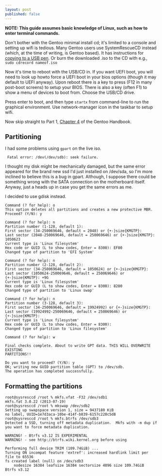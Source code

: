 ```yaml
---
layout: post
published: false
---
```


**NOTE: This guide assumes basic knowledge of Linux, such as how to enter terminal commands.**             

Don't bother with the Gentoo minimal install cd; it's limited to a console and setting up wifi is tedious. Many Gentoo users use SystemRescueCD instead (which, at the time of writing, is Gentoo based). It has instructions for [copying to a USB pen](http://www.sysresccd.org/Sysresccd-manual-en_How_to_install_SystemRescueCd_on_an_USB-stick). Or burn the downloaded .iso to the CD with e.g., ``` sudo cdrecord nameof.iso```

Now it's time to reboot with the USB/CD in. If you want UEFI boot, you will need to look up howto force a UEFI boot in your bios options (though it may default to UEFI anyway). Upon reboot there is a key to press (F12 in many post-boot screens) to setup your BIOS. There is also a key (often F1) to show a menu of devices to boot from. Choose the USB/CD drive.

Press enter to boot, and then type ```startx``` from command-line to run the graphical environment. Use network-manager icon in the taskbar to setup wifi.

Now skip straight to Part 1, [Chapter 4](http://www.gentoo.org/doc/en/handbook/handbook-amd64.xml?part=1&chap=4) of the Gentoo Handbook.

## Partitioning

I had some problems using ```gpart``` on the live iso. 

``` Fatal error: /dev(/dev/sdb): seek failure.```

I thought my disk might be mechanically damaged, but the same error appeared for the brand new ssd I'd just installed on /dev/sda, so I'm more inclined to believe this is a bug in gpart. Although, I suppose there could be something wrong with the SATA connection on the motherboard itself. Anyway, just a heads up in case you get the same errors as me. 

I decided to use gdisk instead.

```
Command (? for help): o
This option deletes all partitions and creates a new protective MBR.
Proceed? (Y/N): y

Command (? for help): n
Partition number (1-128, default 1): 
First sector (34-250069646, default = 2048) or {+-}size{KMGTP}: 
Last sector (2048-250069646, default = 250069646) or {+-}size{KMGTP}: 1050623
Current type is 'Linux filesystem'
Hex code or GUID (L to show codes, Enter = 8300): EF00
Changed type of partition to 'EFI System'

Command (? for help): n
Partition number (2-128, default 2): 
First sector (34-250069646, default = 1050624) or {+-}size{KMGTP}: 
Last sector (1050624-250069646, default = 250069646) or {+-}size{KMGTP}: +9G
Current type is 'Linux filesystem'
Hex code or GUID (L to show codes, Enter = 8300): 8200
Changed type of partition to 'Linux swap'

Command (? for help): n
Partition number (3-128, default 3): 
First sector (34-250069646, default = 19924992) or {+-}size{KMGTP}: 
Last sector (19924992-250069646, default = 250069646) or {+-}size{KMGTP}: 
Current type is 'Linux filesystem'
Hex code or GUID (L to show codes, Enter = 8300): 
Changed type of partition to 'Linux filesystem'

Command (? for help): w

Final checks complete. About to write GPT data. THIS WILL OVERWRITE EXISTING
PARTITIONS!!

Do you want to proceed? (Y/N): y
OK; writing new GUID partition table (GPT) to /dev/sdb.
The operation has completed successfully.
```

## Formatting the partitions

```
root@sysresccd /root % mkfs.vfat -F32 /dev/sdb1
mkfs.fat 3.0.22 (2013-07-19)
root@sysresccd /root % mkswap /dev/sdb2
Setting up swapspace version 1, size = 9437180 KiB
no label, UUID=1e7d3aca-10be-414f-b839-6157c228c5d8
root@sysresccd /root % mkfs.btrfs /dev/sdb3
Detected a SSD, turning off metadata duplication.  Mkfs with -m dup if you want to force metadata duplication.

WARNING! - Btrfs v3.12 IS EXPERIMENTAL
WARNING! - see http://btrfs.wiki.kernel.org before using

Performing full device TRIM (109.74GiB) ...
Turning ON incompat feature 'extref': increased hardlink limit per file to 65536
fs created label (null) on /dev/sdb3
	nodesize 16384 leafsize 16384 sectorsize 4096 size 109.74GiB
Btrfs v3.12
```